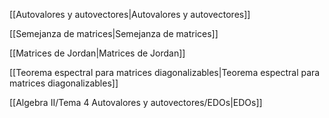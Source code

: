 [[Autovalores y autovectores|Autovalores y autovectores]]

[[Semejanza de matrices|Semejanza de matrices]]

[[Matrices de Jordan|Matrices de Jordan]]

[[Teorema espectral para matrices diagonalizables|Teorema espectral para matrices diagonalizables]]

[[Algebra II/Tema 4 Autovalores y autovectores/EDOs|EDOs]]